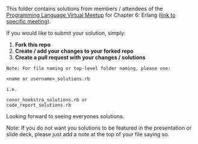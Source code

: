 This folder contains solutions from members / attendees of the [Programming Language Virtual Meetup](https://www.meetup.com/Programming-Languages-Toronto-Meetup/) for Chapter 6: Erlang ([link to specific meeting](https://www.meetup.com/Programming-Languages-Toronto-Meetup/events/285369472/)).

If you would like to submit your solution, simply:

1. **Fork this repo**
2. **Create / add your changes to your forked repo**
3. **Create a pull request with your changes / solutions**
```
Note: For file naming or top-level folder naming, please use:

<name or username>_solutions.rb

i.e.

conor_hoekstra_solutions.rb or
code_report_solutions.rb
```

Looking forward to seeing everyones solutions.

Note: If you do not want you solutions to be featured in the presentation or slide deck, please just add a note at the top of your file saying so.
